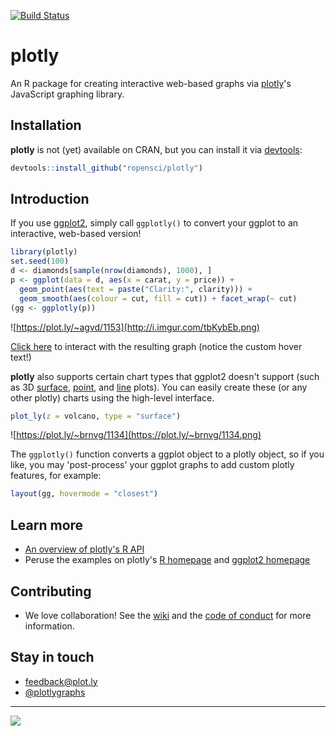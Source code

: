 [![Build Status](https://travis-ci.org/ropensci/plotly.png?branch=master)](https://travis-ci.org/ropensci/plotly)

# plotly

An R package for creating interactive web-based graphs via [plotly](https://plot.ly/)'s JavaScript graphing library. 

## Installation

__plotly__ is not (yet) available on CRAN, but you can install it via [devtools](http://cran.r-project.org/web/packages/devtools/):

```r
devtools::install_github("ropensci/plotly")
```

## Introduction

If you use [ggplot2](http://cran.r-project.org/web/packages/ggplot2/index.html), simply call `ggplotly()` to convert your ggplot to an interactive, web-based version!

```r
library(plotly)
set.seed(100)
d <- diamonds[sample(nrow(diamonds), 1000), ]
p <- ggplot(data = d, aes(x = carat, y = price)) + 
  geom_point(aes(text = paste("Clarity:", clarity))) +
  geom_smooth(aes(colour = cut, fill = cut)) + facet_wrap(~ cut)
(gg <- ggplotly(p))
```

![https://plot.ly/~agvd/1153](http://i.imgur.com/tbKybEb.png)

[Click here](https://plot.ly/~agvd/1153) to interact with the resulting graph (notice the custom hover text!)

__plotly__ also supports certain chart types that ggplot2 doesn't support (such as 3D [surface](https://plot.ly/r/3d-surface-plots/), [point](https://plot.ly/r/3d-scatter-plots/), and [line](https://plot.ly/r/3d-line-plots/) plots). You can easily create these (or any other plotly) charts using the high-level interface. 

```r
plot_ly(z = volcano, type = "surface")
```

![https://plot.ly/~brnvg/1134](https://plot.ly/~brnvg/1134.png)

The `ggplotly()` function converts a ggplot object to a plotly object, so if you like, you may 'post-process' your ggplot graphs to add custom plotly features, for example:

```r
layout(gg, hovermode = "closest")
```

## Learn more

* [An overview of plotly's R API](https://cdn.rawgit.com/ropensci/plotly/master/vignettes/intro.html)
* Peruse the examples on plotly's [R homepage](https://plot.ly/r) and [ggplot2 homepage](https://plot.ly/ggplot2)

## Contributing

- We love collaboration! See the [wiki](https://github.com/ropensci/plotly/wiki/Development-guidelines) and the [code of conduct](https://github.com/ropensci/plotly/blob/master/CONDUCT.md) for more information.

## Stay in touch

- <feedback@plot.ly>
- [@plotlygraphs](https://twitter.com/plotlygraphs)

---

[![](http://ropensci.org/public_images/github_footer.png)](http://ropensci.org)
